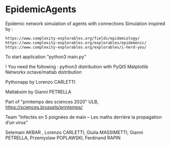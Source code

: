 # EpidemicAgents
Epidemic network simulation of agents with connections
Simulation inspired by :

    https://www.complexity-explorables.org/fields/epidemiology/
    https://www.complexity-explorables.org/explorables/epidemonic/
    https://www.complexity-explorables.org/explorables/i-herd-you/

To start application "python3 main.py"

! You need the following :
    python3 distribution with
        PyQt5
        Matplotlib
        Networkx
    octave/matlab distribution

Pythonapp by Lorenzo CARLETTI

Matlabsim by Gianni PETRELLA

Part of "printemps des sciences 2020" ULB, https://sciences.brussels/printemps/ 

Team "Infectés en 5 poignées de main – Les maths derrière la propagation d’un virus"

Selemani AKBAR , Lorenzo CARLETTI, Giulia MASSIMETTI, Gianni PETRELLA, Przemyslaw POPLAWSKI, Ferdinand RAPIN
